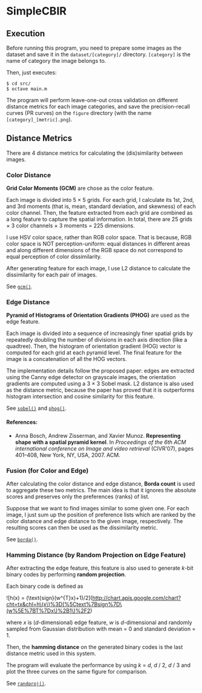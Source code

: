 # SimpleCBIR

## Execution

Before running this program, you need to prepare some images as the dataset and save it in the `dataset/[category]/` directory. `[category]` is the name of category the image belongs to.

Then, just executes:

    $ cd src/
    $ octave main.m
    
The program will perform leave-one-out cross validation on different distance metrics for each image categories, and save the precision-recall curves (PR curves) on the `figure` directory (with the name `[category]_[metric].png`).

## Distance Metrics

There are 4 distance metrics for calculating the (dis)similarity between images.

### Color Distance

**Grid Color Moments (GCM)** are chose as the color feature.

Each image is divided into 5 × 5 grids. For each grid, I calculate its 1st, 2nd, and 3rd moments (that is, mean, standard deviation, and skewness) of each color channel. Then, the feature extracted from each grid are combined as a long feature to capture the spatial information. In total, there are 25 grids × 3 color channels × 3 moments = 225 dimensions.

I use HSV color space, rather than RGB color space. That is because, RGB color space is NOT perception-uniform: equal distances in different areas and along different dimensions of the RGB space do not correspond to equal perception of color dissimilarity.

After generating feature for each image, I use L2 distance to calculate the dissimilarity for each pair of images.

See [`gcm()`](https://github.com/jason2506/SimpleCBIR/blob/master/src/gcm.m).

### Edge Distance

**Pyramid of Histograms of Orientation Gradients (PHOG)** are used as the edge feature.

Each image is divided into a sequence of increasingly finer spatial grids by repeatedly doubling the number of divisions in each axis direction (like a quadtree). Then, the histogram of orientation gradient (HOG) vector is computed for each grid at each pyramid level. The final feature for the image is a concatenation of all the HOG vectors.

The implementation details follow the proposed paper: edges are extracted using the Canny edge detector on grayscale images, the orientation gradients are computed using a 3 × 3 Sobel mask. L2 distance is also used as the distance metric, because the paper has proved that it is outperforms histogram intersection and cosine similarity for this feature.

See [`sobel()`](https://github.com/jason2506/SimpleCBIR/blob/master/src/sobel.m) and [`phog()`](https://github.com/jason2506/SimpleCBIR/blob/master/src/phog.m).

#### References:

* Anna Bosch, Andrew Zisserman, and Xavier Munoz. **Representing shape with a spatial pyramid kernel**. In *Proceedings of the 6th ACM international conference on Image and video retrieval* (CIVR'07), pages 401–408, New York, NY, USA, 2007. ACM.

### Fusion (for Color and Edge)

After calculating the color distance and edge distance, **Borda count** is used to aggregate these two metrics. The main idea is that it ignores the absolute scores and preserves only the preferences (ranks) of list.

Suppose that we want to find images similar to some given one. For each image, I just sum up the position of preference lists which are ranked by the color distance and edge distance to the given image, respectively. The resulting scores can then be used as the dissimilarity metric.

See [`borda()`](https://github.com/jason2506/SimpleCBIR/blob/master/src/borda.m).

### Hamming Distance (by Random Projection on Edge Feature)

After extracting the edge feature, this feature is also used to generate *k*-bit binary codes by performing **random projection**.

Each binary code is defined as

![h(x) = (\text{sign}(w^{T}x)+1)/2](http://chart.apis.google.com/chart?cht=tx&chl=h\(x\)%3D(%5Ctext%7Bsign%7D\(w%5E%7BT%7Dx\)%2B1\)%2F2)

where *x* is (*d*-dimensional) edge feature, *w* is *d*-dimensional and randomly sampled from Gaussian distribution with mean = 0 and standard deviation = 1.

Then, the **hamming distance** on the generated binary codes is the last distance metric used in this system.

The program will evaluate the performance by using *k* = *d*, *d* / 2, *d* / 3 and plot the three curves on the same figure for comparison.

See [`randproj()`](https://github.com/jason2506/SimpleCBIR/blob/master/src/randproj.m).
